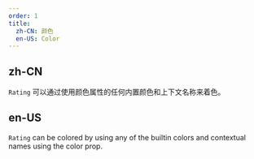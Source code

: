 ```yaml
---
order: 1
title:
  zh-CN: 颜色
  en-US: Color
---
```


## zh-CN

`Rating` 可以通过使用颜色属性的任何内置颜色和上下文名称来着色。

## en-US

`Rating` can be colored by using any of the builtin colors and contextual names using the color prop.

